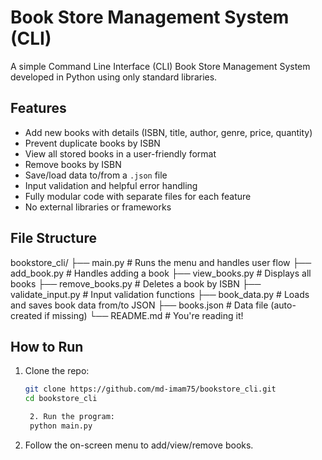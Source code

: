 # Book Store Management System (CLI)

A simple Command Line Interface (CLI) Book Store Management System developed in Python using only standard libraries.

##  Features

-  Add new books with details (ISBN, title, author, genre, price, quantity)
-  Prevent duplicate books by ISBN
-  View all stored books in a user-friendly format
-  Remove books by ISBN
-  Save/load data to/from a `.json` file
-  Input validation and helpful error handling
-  Fully modular code with separate files for each feature
-  No external libraries or frameworks

##  File Structure

bookstore_cli/ 
├── main.py # Runs the menu and handles user flow 
├── add_book.py # Handles adding a book 
├── view_books.py # Displays all books 
├── remove_books.py # Deletes a book by ISBN 
├── validate_input.py # Input validation functions 
├── book_data.py # Loads and saves book data from/to JSON 
├── books.json # Data file (auto-created if missing) 
└── README.md # You're reading it!


##  How to Run

1. Clone the repo:
   ```bash
   git clone https://github.com/md-imam75/bookstore_cli.git
   cd bookstore_cli

    2. Run the program:
    python main.py

3. Follow the on-screen menu to add/view/remove books.
